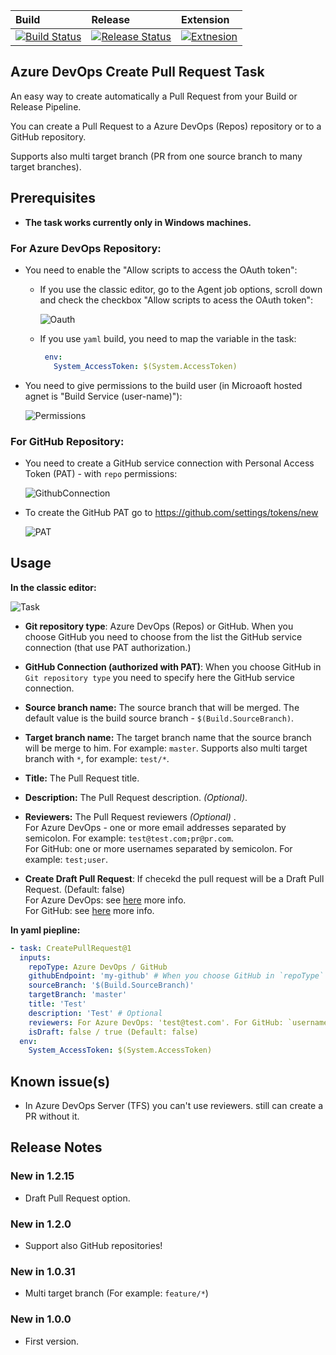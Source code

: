 Build | Release | Extension
:-----| :-------| :--------
[![Build Status](https://dev.azure.com/shaykia/AzureDevOpsExtensions/_apis/build/status/shayki5.AzureDevOps-CreatePRTask?branchName=master)](https://dev.azure.com/shaykia/AzureDevOpsExtensions/_build/latest?definitionId=34&branchName=master) | [![Release Status](https://vsrm.dev.azure.com/shaykia/_apis/public/Release/badge/3372e1d4-189a-4d9e-aa4d-0cb86eff3c2e/1/2)](https://vsrm.dev.azure.com/shaykia/_apis/public/Release/badge/3372e1d4-189a-4d9e-aa4d-0cb86eff3c2e/1/2) | [![Extnesion](https://vsmarketplacebadge.apphb.com/version/ShaykiAbramczyk.CreatePullRequest.svg)](https://vsmarketplacebadge.apphb.com/version/ShaykiAbramczyk.CreatePullRequest.svg)

## Azure DevOps Create Pull Request Task

An easy way to create automatically a Pull Request from your Build or Release Pipeline.

You can create a Pull Request to a Azure DevOps (Repos) repository or to a GitHub repository.

Supports also multi target branch (PR from one source branch to many target branches).

## Prerequisites

- **The task works currently only in Windows machines.**

### For Azure DevOps Repository:

- You need to enable the "Allow scripts to access the OAuth token": 

  - If you use the classic editor, go to the Agent job options, scroll down and check the checkbox "Allow scripts to acess the OAuth token":

    ![Oauth](https://i.imgur.com/trYBvHG.png)

  - If you use `yaml` build, you need to map the variable in the task:

    ```yaml
     env:
       System_AccessToken: $(System.AccessToken)
    ```
- You need to give permissions to the build user (in Microaoft hosted agnet is "Build Service (user-name)"):

    ![Permissions](https://i.imgur.com/Us401RM.png)

### For GitHub Repository:

- You need to create a GitHub service connection with Personal Access Token (PAT) - with `repo` permissions: 

    ![GithubConnection](https://i.imgur.com/imWdnT7.png)

- To create the GitHub PAT go to https://github.com/settings/tokens/new

    ![PAT](https://i.imgur.com/AmKuY7d.png)

## Usage

**In the classic editor:**

![Task](https://i.imgur.com/M4x8HIv.png)

- **Git repository type**: Azure DevOps (Repos) or GitHub. When you choose GitHub you need to choose from the list the GitHub service connection (that use PAT authorization.)

- **GitHub Connection (authorized with PAT)**: When you choose GitHub in `Git repository type` you need to specify here the GitHub service connection.

- **Source branch name:** The source branch that will be merged. The default value is the build source branch - `$(Build.SourceBranch)`.

- **Target branch name:** The target branch name that the source branch will be merge to him. For example: `master`. Supports also multi target branch with `*`, for example: `test/*`.

- **Title:** The Pull Request title.

- **Description:** The Pull Request description. *(Optional)*.

- **Reviewers:** The Pull Request reviewers *(Optional)* . 
  <br> For Azure DevOps - one or more email addresses separated by semicolon. For example: `test@test.com;pr@pr.com`. 
  <br> For GitHub:  one or more usernames separated by semicolon. For example: `test;user`.

- **Create Draft Pull Request**: If checekd the pull request will be a Draft Pull Request. (Default: false) <br> For Azure DevOps: see [here](https://docs.microsoft.com/en-us/azure/devops/repos/git/pull-requests?view=azure-devops#draft-pull-requests) more info. <br> For GitHub: see [here](https://github.blog/2019-02-14-introducing-draft-pull-requests/) more info.

**In yaml piepline:**

```yaml
- task: CreatePullRequest@1
  inputs:
    repoType: Azure DevOps / GitHub
    githubEndpoint: 'my-github' # When you choose GitHub in `repoType` you need to specify here the GitHub service connection
    sourceBranch: '$(Build.SourceBranch)'
    targetBranch: 'master'
    title: 'Test'
    description: 'Test' # Optional
    reviewers: For Azure DevOps: 'test@test.com'. For GitHub: `username` # Optional
    isDraft: false / true (Default: false)
  env:
    System_AccessToken: $(System.AccessToken)
```

## Known issue(s)

 - In Azure DevOps Server (TFS) you can't use reviewers. still can create a PR without it.

## Release Notes

### New in 1.2.15

- Draft Pull Request option. 

### New in 1.2.0

- Support also GitHub repositories!

### New in 1.0.31

 - Multi target branch (For example: `feature/*`)

### New in 1.0.0

 - First version.

